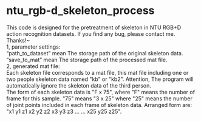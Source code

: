 # ntu_rgb-d_skeleton_process
This code is designed for the pretreatment of skeleton in NTU RGB+D action recognition datasets. If you find any bug, please contact me. Thanks!~\
1, parameter settings:\
“path_to_dataset” mean The storage path of the original skeleton data.\
“save_to_mat” mean The storage path of the processed mat file.\
2, generated mat file:\
Each skeleton file corresponds to a mat file, this mat file including one or two people skeleton data named "kb" or "kb2". Attention, The program will automatically ignore the skeleton data of the third person.\
The form of each skeleton data is "F x 75", where "F" means the number of frame for this sample. "75" means "3 x 25" where "25" means the number of joint points included in each frame of skeleton data. Arranged form are: "x1 y1 z1 x2 y2 z2 x3 y3 z3 ... ... x25 y25 z25".
